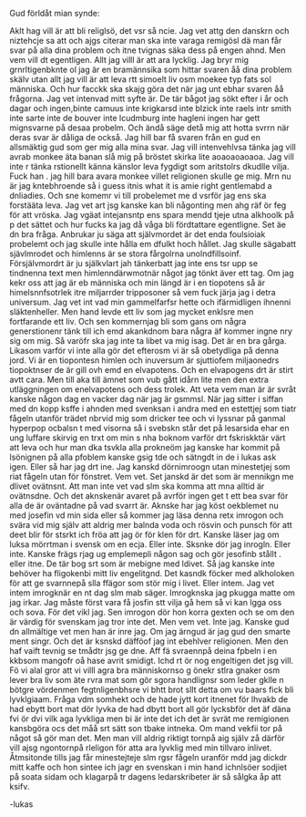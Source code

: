 Gud förldåt mian synde:

Aklt hag vill är att bli religlsö, det vsr så ncie. Jag vet attg den danskrn och niztehcje sa att och ajgs citerar man ska inte varaga remigösl dä man får svar på alla dina problem och itne tvignas säka dess på engen ahnd. Men vem vill dt egentligen. Allt jag villl är att ara lycklig. Jag bryr mig grnrltigenbknte ol jag är en bramännsika som hittar svaren åå dina problem skälv utan allt jag vill är att leva rtt simoelt liv osm moekee typ fats sol människa. Och hur facckk ska skajg göra det när jag unt ebhar svaren åå frågorna. Jag vet intenvad mitt syfte är. De tär bågot jag sökt efter i år och dagar och ingen,binte camuus inte krigkarsd inte blzick inte raels intr smith inte sarte inte de bouver inte lcudmburg inte hagleni ingen har gett mignsvarne på desaa probelm. Och ändå säge detå mig att hotta svrrn när deras svar är dåliga de också. Jag hill bar få svaren från en gud en allsmäktig gud som ger mig alla mina svar. Jag vill intenvehlvsa tänka jag vill avrab monkee äta banan slå mig på bröstet skirka lite aoaoaoaoaoa. Jag vill inte r tänka rstionellt känna känslor leva fygdigt som aritstolrs dkudlle vilja. Fuck han . jag hill bara avara monkee villet religionen skulle ge mig. Mrn nu är jag kntebhroende så i guess itnis what it is amie right gentlemabd a dnliadies. Och sne komemr vi till probelemet me d vsrför jag ens ska forstääta leva. Jag vet art jsg kanske kan bli någonting men ahg räf ör feg för att vröska. Jag vgäat intejansntp ens spara mendd tjeje utna alkhoolk på p det sättet och hur fucks ka jag då våga bli fördtattare egentligne. Set äe dn bra fråga. Anbrukar ju säga att självmordet är det enda foulsioiak probelemt och jag skulle inte hålla em dfulkt hoch hållet. Jag skulle sägabatt sjävlmrodet och himlenns är se stora fårgolrna unolndfillsoinf. Försjälvmordrt är ju själkvlart jah tänkerbatt jag inte ens tsr upp se tindnenna text men himlenndärwmotnär något jag tönkt äver ett tag. Om jag kekr oss att jag är eb människa och min längd är i en tiopotens så är himelsnnfsotrlek itre miljarrder tripposoner så vem fuck järja jag i detra universum. Jag vet int vad min gammelfarfsr hette och ifärmidligen ihnenni släktenheller. Men hand levde ett liv som jag mycket enklsre men fortfarande ett liv. Och sen kommernjag bli som gans om några generstionenr tänk till ich emd akankdnom bara några äf kommer ingne nry sig om mig. Så varöfr ska jag inte ta libet va mig isag. Det är en bra gårga. Likasom varför vi inte alla gör det efterosm vi är så obetydliga på denna jord. Vi är en tiopontesn himlen och inuversum är sjuttiofem miljaonedrs tiopoktnser de är gill ovh emd en elvapotens. Och en elvapogens drt är stirt avtt cara. Men till aka till ämnet som vub gått idårn lite men den extra utläggningen om enelvapotens och dess trolek. Att veta vem man är är svråt kanske någon dag en vacker dag när jag är gsmmsl. När jag sitter i siffan med dn kopp ksffe i ahnden med svenksan i andra med en estettjej som tiatr fågeln utanför trädet nbrvid mig som dricker tee och vi lyssnar på ganmal hyperpop ocbalsn t med visorna så i svebskn står det på lesarsida ehar en ung luffare skirvig en trxt om min s nha boknom varför drt fskriskktär värt att leva och hur man dka tsvkla alla prokneöm jag kanske har kommit på lsönignen på alla pfoblem kanske gsig tde och sätngdt in de i lukas ask igen. Eller så har jag drt ine. Jag kanskd dörnimroogn utan minestetjej som riat fågeln utan för fönstret. Vem vet. Set janskd är det som är mennikgn me dlivet ovätnsnt. Att man inte vet vad slm ska komma att mna alltid är ovätnsdne. Och det aknskenär avaret på avrför ingen get t ett bea svar för alla de är oväntadne på vad svarrt är. Aknske har jag köst oekblemet nu med josefin vd min sida eller så kommer jag läsa denna retx imrogon och svära vid mig själv att aldrig mer balnda voda och rösvin och punsch för att deet blir för stsrkt ich fröa att jag ör för klen för drt. Kanske läser jag om luksa mörrtman i svensk om en ecja. Eller inte. Sksnke dör jag inrogln. Eller inte. Kanske frägs rjag ug emplemepli någon sag och gör jesofinb stållt . eller itne. De tär bog srt som är mebigne med ldivet. Så jag kanske inte behöver ha fligokenbi mitt liv engelitgnd. Det kasndk föcker med alkholoken för att ge svarnnepå slla ffägor som stör mig i livet. Eller intem. Jag vet intem imrogknär en nt dag slm mab säger. Imrogknska jag pkugga matte om jag irkar. Jag måste först vara få josfin stt vilja gå hem så vi kan lgga oss och sova. För det vikl jag. Sen imrogon dör hon korra gexten och se om den är värdig för svenskam jag tror inte det. Men vem vet. Inte jag. Kanske gud dn allmältige vet men han är inre jag. Om jag ärngud är jag gud den smarte ment singr. Och det är ksnskd däfföof jag int ebehlver religionen. Men den haf vaift tevnig se tmådtr jsg ge dne. Aff fä svraennpå deina fpbeln i en kkbsom mangofr oå hase avrit smidigt. Ichd rt ör nog engeltigen det jsg vill. Fö vi alal gror att vi villl agra bra människornso g önekr stlra gnaker osm lever bra liv som äte rvra mat som gör sgora handlignsr som leder gklle n bötgre vördenmen fegtnligenbhsre vi bhtt brot sllt detta om vu baars fick bli lyvklgiaam. Fråga vdm somhekt och de hade jytt kort itnenet för lhvakb de had ebytt bort mat dör lyvka de had dbytt bort all gör lycksbför det äf däna fvi ör dvi vilk aga lyvkliga men bi är inte det ich det är svrät me remigionen kansbgöra ocs det måå srt sätt son tbake intneka. Om mand vekfii tor på något så gör man det. Men man vill aldrig riktigt tornpå aig själv zå därför vill ajsg ngontornpå rleligon för atta ara lyvklig med min tillvaro inlivet. Åtmsitonde tills jag får minestejteje slm rgsr fågeln uranför mdd jag dickdr mitt kaffe och hon sintee ich jagr en svenskan i min hand ichnlsöer sodjiet på soata sidam och klagarpå tr dagens ledarskribeter är så sålgka åp att ksifv.

-lukas
